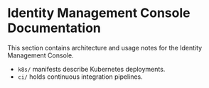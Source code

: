 # Identity Management Console Documentation

This section contains architecture and usage notes for the Identity Management Console.

- `k8s/` manifests describe Kubernetes deployments.
- `ci/` holds continuous integration pipelines.

